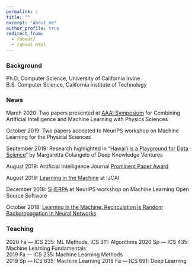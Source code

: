 ```yaml
---
permalink: /
title: ""
excerpt: "About me"
author_profile: true
redirect_from: 
  - /about/
  - /about.html
---
```


### Background

Ph.D. Computer Science,  University of California Irvine  
B.S. Computer Science, California Institute of Technology

### News

March 2020: Two papers presented at [AAAI Symposium](https://sites.google.com/view/aaai-mlps/proceedings?authuser=0) for Combining  Artificial Intelligence and Machine Learning with Physics Sciences

October 2019: Two papers accepted to NeurIPS workshop on Machine Learning for the Physical Sciences

September 2019: Research highlighted in “[Hawaiʻi is a Playground for Data Science](https://www.linkedin.com/pulse/hawai%CA%BBi-playground-data-science-margaretta-colangelo/)“ by Margaretta Colangelo of Deep Knowledge Ventures

August 2019: Artificial Intelligence Journal [Prominent Paper Award](http://aij.ijcai.org/aij-awards)

August 2019: [Learning in the Machine](https://www.ijcai.org/proceedings/2019/0885.pdf) at IJCAI

December 2018: [SHERPA](https://parameter-sherpa.readthedocs.io/en/latest/) at NeurIPS workshop on Machine Learning Open Source Software

October 2018: [Learning in the Machine: Recirculation is Random Backpropagation in Neural Networks](https://www2.hawaii.edu/~psadow/wp-content/uploads/2018/10/AutoRec2018.pdf)

### Teaching
2020 Fa — ICS 235: ML Methods, ICS 311: Algorithms
2020 Sp — ICS 435: Machine Learning Fundamentals  
2019 Fa — ICS 235: Machine Learning Methods  
2019 Sp — ICS 635: Machine Learning
2018 Fa — ICS 691: Deep Learning

